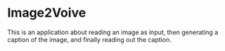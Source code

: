 # Image2Voive
This is an application about reading an image as input, then generating a caption of the image, and finally reading out the caption. 
